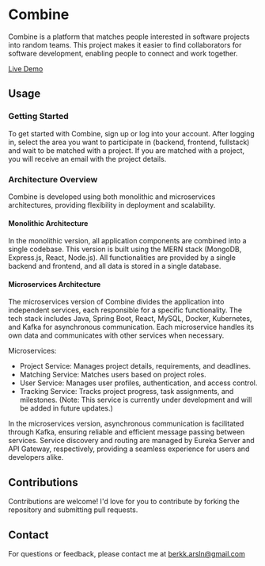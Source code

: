 # Combine

Combine is a platform that matches people interested in software projects into random teams. This project makes it easier to find collaborators for software development, enabling people to connect and work together.

[Live Demo](https://combine-navy.vercel.app/)




  


  


  
## Usage

### Getting Started
To get started with Combine, sign up or log into your account. After logging in, select the area you want to participate in (backend, frontend, fullstack) and wait to be matched with a project. If you are matched with a project, you will receive an email with the project details.

### Architecture Overview
Combine is developed using both monolithic and microservices architectures, providing flexibility in deployment and scalability.

#### Monolithic Architecture
In the monolithic version, all application components are combined into a single codebase. This version is built using the MERN stack (MongoDB, Express.js, React, Node.js). All functionalities are provided by a single backend and frontend, and all data is stored in a single database.

#### Microservices Architecture
The microservices version of Combine divides the application into independent services, each responsible for a specific functionality. The tech stack includes Java, Spring Boot, React, MySQL, Docker, Kubernetes, and Kafka for asynchronous communication. Each microservice handles its own data and communicates with other services when necessary.

Microservices:
* Project Service: Manages project details, requirements, and deadlines.
* Matching Service: Matches users based on project roles.
* User Service: Manages user profiles, authentication, and access control.
* Tracking Service: Tracks project progress, task assignments, and milestones. (Note: This service is currently under development and will be added in future updates.)


In the microservices version, asynchronous communication is facilitated through Kafka, ensuring reliable and efficient message passing between services. Service discovery and routing are managed by Eureka Server and API Gateway, respectively, providing a seamless experience for users and developers alike.

 

## Contributions

Contributions are welcome! I'd love for you to contribute by forking the repository and submitting pull requests.

  
## Contact
For questions or feedback, please contact me at berkk.arsln@gmail.com


